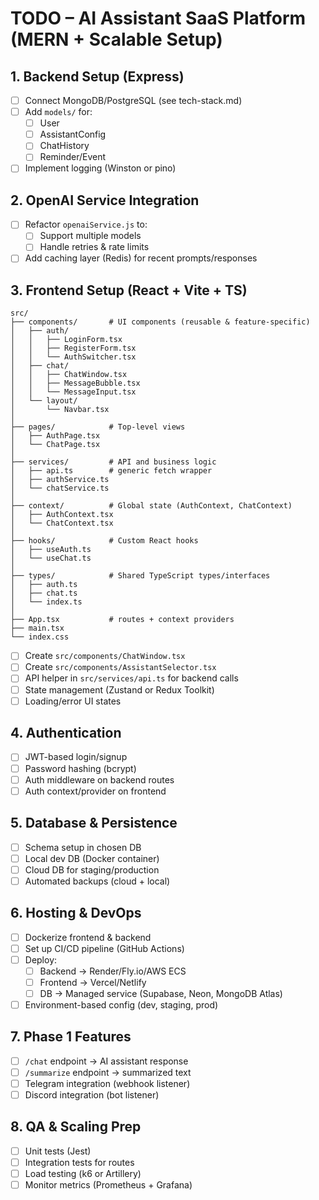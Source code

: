 # TODO – AI Assistant SaaS Platform (MERN + Scalable Setup)

## 1. Backend Setup (Express)

- [ ] Connect MongoDB/PostgreSQL (see tech-stack.md)
- [ ] Add `models/` for:
  - [ ] User
  - [ ] AssistantConfig
  - [ ] ChatHistory
  - [ ] Reminder/Event
- [ ] Implement logging (Winston or pino)

## 2. OpenAI Service Integration

- [ ] Refactor `openaiService.js` to:
  - [ ] Support multiple models
  - [ ] Handle retries & rate limits
- [ ] Add caching layer (Redis) for recent prompts/responses

## 3. Frontend Setup (React + Vite + TS)

```
src/
├── components/       # UI components (reusable & feature-specific)
│   ├── auth/
│   │   ├── LoginForm.tsx
│   │   ├── RegisterForm.tsx
│   │   └── AuthSwitcher.tsx
│   ├── chat/
│   │   ├── ChatWindow.tsx
│   │   ├── MessageBubble.tsx
│   │   └── MessageInput.tsx
│   └── layout/
│       └── Navbar.tsx
│
├── pages/            # Top-level views
│   ├── AuthPage.tsx
│   └── ChatPage.tsx
│
├── services/         # API and business logic
│   ├── api.ts        # generic fetch wrapper
│   ├── authService.ts
│   └── chatService.ts
│
├── context/          # Global state (AuthContext, ChatContext)
│   ├── AuthContext.tsx
│   └── ChatContext.tsx
│
├── hooks/            # Custom React hooks
│   ├── useAuth.ts
│   └── useChat.ts
│
├── types/            # Shared TypeScript types/interfaces
│   ├── auth.ts
│   ├── chat.ts
│   └── index.ts
│
├── App.tsx           # routes + context providers
├── main.tsx
└── index.css
```

- [ ] Create `src/components/ChatWindow.tsx`
- [ ] Create `src/components/AssistantSelector.tsx`
- [ ] API helper in `src/services/api.ts` for backend calls
- [ ] State management (Zustand or Redux Toolkit)
- [ ] Loading/error UI states

## 4. Authentication

- [ ] JWT-based login/signup
- [ ] Password hashing (bcrypt)
- [ ] Auth middleware on backend routes
- [ ] Auth context/provider on frontend

## 5. Database & Persistence

- [ ] Schema setup in chosen DB
- [ ] Local dev DB (Docker container)
- [ ] Cloud DB for staging/production
- [ ] Automated backups (cloud + local)

## 6. Hosting & DevOps

- [ ] Dockerize frontend & backend
- [ ] Set up CI/CD pipeline (GitHub Actions)
- [ ] Deploy:
  - [ ] Backend → Render/Fly.io/AWS ECS
  - [ ] Frontend → Vercel/Netlify
  - [ ] DB → Managed service (Supabase, Neon, MongoDB Atlas)
- [ ] Environment-based config (dev, staging, prod)

## 7. Phase 1 Features

- [ ] `/chat` endpoint → AI assistant response
- [ ] `/summarize` endpoint → summarized text
- [ ] Telegram integration (webhook listener)
- [ ] Discord integration (bot listener)

## 8. QA & Scaling Prep

- [ ] Unit tests (Jest)
- [ ] Integration tests for routes
- [ ] Load testing (k6 or Artillery)
- [ ] Monitor metrics (Prometheus + Grafana)
